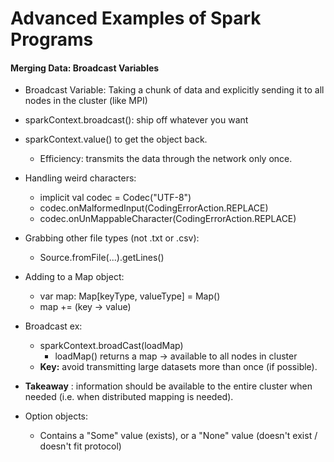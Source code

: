 # Advanced Examples of Spark Programs

#### Merging Data: Broadcast Variables
* Broadcast Variable: Taking a chunk of data and explicitly sending it to all
  nodes in the cluster (like MPI)
* sparkContext.broadcast(): ship off whatever you want
* sparkContext.value() to get the object back.
  * Efficiency: transmits the data through the network only once. 
* Handling weird characters:
  * implicit val codec = Codec("UTF-8")
  * codec.onMalformedInput(CodingErrorAction.REPLACE)
  * codec.onUnMappableCharacter(CodingErrorAction.REPLACE)
* Grabbing other file types (not .txt or .csv):
  * Source.fromFile(...).getLines()
* Adding to a Map object:
  * var map: Map[keyType, valueType] = Map()
  * map += (key -> value)

* Broadcast ex:
  * sparkContext.broadCast(loadMap)
    * loadMap() returns a map -> available to all nodes in cluster
  * **Key:** avoid transmitting large datasets more than once (if possible).
* **Takeaway** : information should be available to the entire cluster when
  needed (i.e. when distributed mapping is needed).

* Option objects:
  * Contains a "Some" value (exists), or a "None" value (doesn't exist
    / doesn't fit protocol)




